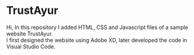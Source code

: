 # TrustAyur
Hi, In this repository I added HTML, CSS and Javascript files of a sample website TrustAyur.  
I first designed the website using Adobe XD, later developed the code in Visual Studio Code.
